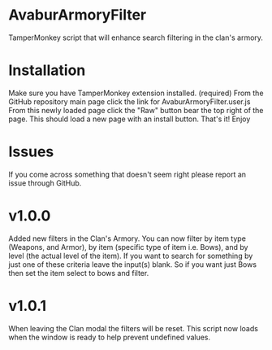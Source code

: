 # AvaburArmoryFilter
TamperMonkey script that will enhance search filtering in the clan's armory.


# Installation
Make sure you have TamperMonkey extension installed. (required)
From the GitHub repository main page click the link for AvaburArmoryFilter.user.js
From this newly loaded page click the "Raw" button bear the top right of the page.
This should load a new page with an install button.
That's it! Enjoy

# Issues
If you come across something that doesn't seem right please report an issue through GitHub.

# v1.0.0
Added new filters in the Clan's Armory. You can now filter by item type (Weapons, and Armor), by item (specific type of item i.e. Bows), and by level (the actual level of the item). If you want to search for something by just one of these criteria leave the input(s) blank. So if you want just Bows then set the item select to bows and filter.

# v1.0.1
When leaving the Clan modal the filters will be reset.
This script now loads when the window is ready to help prevent undefined values.